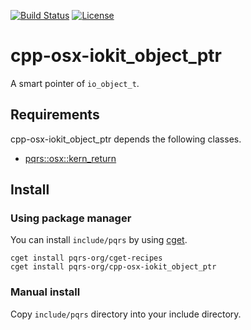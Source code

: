 [![Build Status](https://github.com/pqrs-org/cpp-osx-iokit_object_ptr/workflows/CI/badge.svg)](https://github.com/pqrs-org/cpp-osx-iokit_object_ptr/actions)
[![License](https://img.shields.io/badge/license-Boost%20Software%20License-blue.svg)](https://github.com/pqrs-org/cpp-osx-iokit_object_ptr/blob/master/LICENSE.md)

# cpp-osx-iokit_object_ptr

A smart pointer of `io_object_t`.

## Requirements

cpp-osx-iokit_object_ptr depends the following classes.

- [pqrs::osx::kern_return](https://github.com/pqrs-org/cpp-osx-kern_return)

## Install

### Using package manager

You can install `include/pqrs` by using [cget](https://github.com/pfultz2/cget).

```shell
cget install pqrs-org/cget-recipes
cget install pqrs-org/cpp-osx-iokit_object_ptr
```

### Manual install

Copy `include/pqrs` directory into your include directory.
